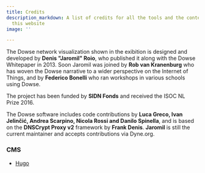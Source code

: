 ```yaml
---
title: Credits
description_markdown: A list of credits for all the tools and the content used on
  this website
image: ''

---
```

The Dowse network visualization shown in the exibition is designed and developed by **Denis "Jaromil" Roio**, who published it along with the Dowse Whitepaper in 2013. Soon Jaromil was joined by **Rob van Kranenburg** who has woven the Dowse narrative to a wider perspective on the Internet of Things, and by **Federico Bonelli** who ran workshops in various schools using Dowse.

The project has been funded by **SIDN Fonds** and received the ISOC NL Prize 2016.

The Dowse software includes code contributions by **Luca Greco, Ivan Jelinčić, Andrea Scarpino, Nicola Rossi and Danilo Spinella**, and is based on the **DNSCrypt Proxy v2** framework by **Frank Denis**. **Jaromil** is still the current maintainer and accepts contributions via Dyne.org.

### CMS

* [Hugo](https://gohugo.io/)

